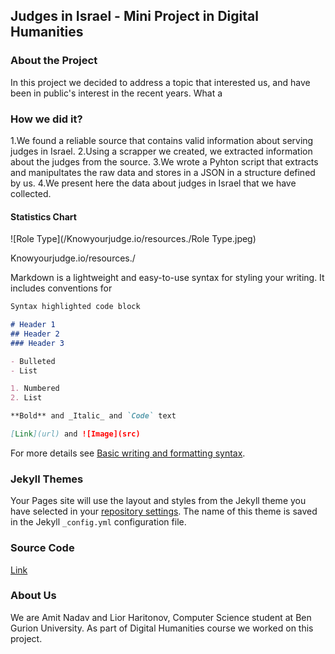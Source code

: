 ## Judges in Israel - Mini Project in Digital Humanities

### About the Project
In this project we decided to address a topic that interested us, and have been in public's interest in the recent years.
What a 

### How we did it?
1.We found a reliable source that contains valid information about serving judges in Israel.
2.Using a scrapper we created, we extracted information about the judges from the source.
3.We wrote a Pyhton script that extracts and manipultates the raw data and stores in a JSON in a structure defined by us.
4.We present here the data about judges in Israel that we have collected.


#### Statistics Chart
![Role Type](/Knowyourjudge.io/resources./Role Type.jpeg)



Knowyourjudge.io/resources./






Markdown is a lightweight and easy-to-use syntax for styling your writing. It includes conventions for

```markdown
Syntax highlighted code block

# Header 1
## Header 2
### Header 3

- Bulleted
- List

1. Numbered
2. List

**Bold** and _Italic_ and `Code` text

[Link](url) and ![Image](src)
```

For more details see [Basic writing and formatting syntax](https://docs.github.com/en/github/writing-on-github/getting-started-with-writing-and-formatting-on-github/basic-writing-and-formatting-syntax).

### Jekyll Themes

Your Pages site will use the layout and styles from the Jekyll theme you have selected in your [repository settings](https://github.com/NadavAmit/Knowyourjudge.io/settings/pages). The name of this theme is saved in the Jekyll `_config.yml` configuration file.

### Source Code
[Link](https://www.meta-chart.com/pie)

### About Us
We are Amit Nadav and Lior Haritonov, Computer Science student at Ben Gurion University.
As part of Digital Humanities course we worked on this project.

